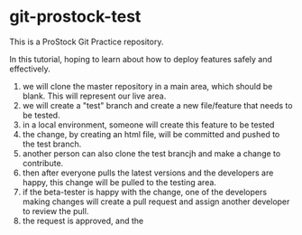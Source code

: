 # git-prostock-test
This is a ProStock Git Practice repository.

In this tutorial, hoping to learn about how to deploy features safely and effectively.

1) we will clone the master repository in a main area, which should be blank. This will represent our live area.
2) we will create a "test" branch and create a new file/feature that needs to be tested.
3) in a local environment, someone will create this feature to be tested
4) the change, by creating an html file, will be committed and pushed to the test branch.
5) another person can also clone the test brancjh and make a change to contribute.
6) then after everyone pulls the latest versions and the developers are happy, this change will be pulled to the testing area.
7) if the beta-tester is happy with the change, one of the developers making changes will create a pull request and assign another developer to review the pull.
8) the request is approved, and the 
